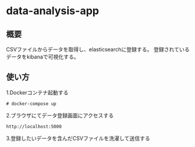 # data-analysis-app

## 概要
CSVファイルからデータを取得し、elasticsearchに登録する。
登録されているデータをkibanaで可視化する。

## 使い方
1.Dockerコンテナ起動する
```
# docker-compose up
```
2.ブラウザにてデータ登録画面にアクセスする
```
http://localhost:5000
```
3.登録したいデータを含んだCSVファイルを洗濯して送信する
